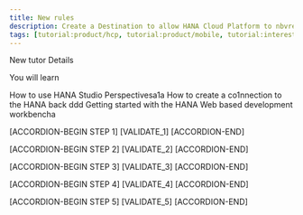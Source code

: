 ```yaml
---
title: New rules
description: Create a Destination to allow HANA Cloud Platform to nbvread/write data
tags: [tutorial:product/hcp, tutorial:product/mobile, tutorial:interest/gettingstarted]
---
```

New tutor
Details

You will learn

How to use HANA Studio Perspectivesa1a
How to create a co1nnection to the HANA back ddd
Getting started with the HANA Web based development workbencha

[ACCORDION-BEGIN STEP 1] [VALIDATE_1] [ACCORDION-END]

[ACCORDION-BEGIN STEP 2] [VALIDATE_2] [ACCORDION-END]

[ACCORDION-BEGIN STEP 3] [VALIDATE_3] [ACCORDION-END]

[ACCORDION-BEGIN STEP 4] [VALIDATE_4] [ACCORDION-END]

[ACCORDION-BEGIN STEP 5] [VALIDATE_5] [ACCORDION-END]
